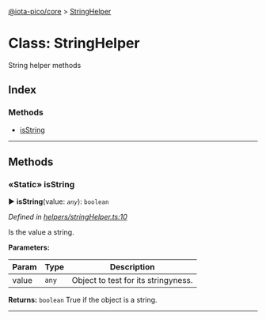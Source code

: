 [@iota-pico/core](../README.md) > [StringHelper](../classes/stringhelper.md)



# Class: StringHelper


String helper methods

## Index

### Methods

* [isString](stringhelper.md#isstring)



---
## Methods
<a id="isstring"></a>

### «Static» isString

► **isString**(value: *`any`*): `boolean`



*Defined in [helpers/stringHelper.ts:10](https://github.com/iotaeco/iota-pico-core/blob/cbca082/src/helpers/stringHelper.ts#L10)*



Is the value a string.


**Parameters:**

| Param | Type | Description |
| ------ | ------ | ------ |
| value | `any`   |  Object to test for its stringyness. |





**Returns:** `boolean`
True if the object is a string.






___


